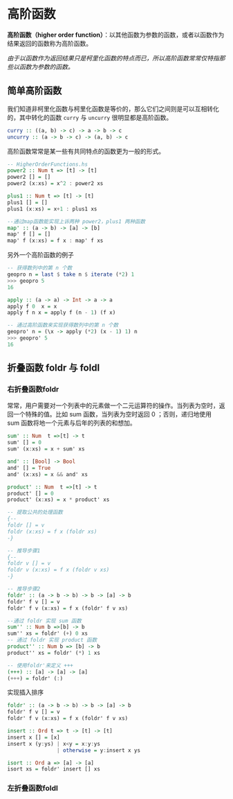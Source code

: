 # 高阶函数

**高阶函数（higher order function）**：以其他函数为参数的函数，或者以函数作为结果返回的函数称为高阶函数。

*由于以函数作为返回结果只是柯里化函数的特点而已，所以高阶函数常常仅特指那些以函数为参数的函数。*

## 简单高阶函数

我们知道非柯里化函数与柯里化函数是等价的，那么它们之间则是可以互相转化的，其中转化的函数 `curry` 与 `uncurry` 很明显都是高阶函数。

```haskell
curry :: ((a, b) -> c) -> a -> b -> c
uncurry :: (a -> b -> c) -> (a, b) -> c
```

高阶函数常常是某一些有共同特点的函数更为一般的形式。

```haskell
-- HigherOrderFunctions.hs
power2 :: Num t => [t] -> [t]
power2 [] = []
power2 (x:xs) = x^2 : power2 xs

plus1 :: Num t => [t] -> [t]
plus1 [] = []
plus1 (x:xs) = x+1 : plus1 xs

--通过map函数能实现上诉两种 power2，plus1 两种函数
map' :: (a -> b) -> [a] -> [b]
map' f [] = []
map' f (x:xs) = f x : map' f xs
```

另外一个高阶函数的例子

```haskell
-- 获得数列中的第 n 个数
geopro n = last $ take n $ iterate (*2) 1
>>> geopro 5
16

apply :: (a -> a) -> Int -> a -> a
apply f 0  x = x
apply f n x = apply f (n - 1) (f x)

-- 通过高阶函数来实现获得数列中的第 n 个数
geopro' n = (\x -> apply (*2) (x - 1) 1) n
>>> geopro' 5
16
```



## 折叠函数 foldr 与 foldl

### 右折叠函数foldr

常常，用户需要对一个列表中的元素做一个二元运算符的操作。当列表为空时，返回一个特殊的值。比如 sum 函数，当列表为空时返回 0 ；否则，递归地使用 sum 函数将地一个元素与后年的列表的和想加。

```haskell
sum' :: Num  t =>[t] -> t
sum' [] = 0
sum' (x:xs) = x + sum' xs

and' :: [Bool] -> Bool
and' [] = True
and' (x:xs) = x && and' xs

product' :: Num  t =>[t] -> t
product' [] = 0
product' (x:xs) = x * product' xs

-- 提取公共的处理函数
{--
foldr [] = v
foldr (x:xs) = f x (foldr xs)
-}

-- 推导步骤1
{--
foldr v [] = v
foldr v (x:xs) = f x (foldr v xs)
-}

-- 推导步骤2
foldr' :: (a -> b -> b) -> b -> [a] -> b
foldr' f v [] = v
foldr' f v (x:xs) = f x (foldr' f v xs)

--通过 foldr 实现 sum 函数
sum'' :: Num b =>[b] -> b
sum'' xs = foldr' (+) 0 xs
-- 通过 foldr 实现 product 函数
product'' :: Num b => [b] -> b
product'' xs = foldr' (*) 1 xs

-- 使用foldr'来定义 +++
(+++) :: [a] -> [a] -> [a]
(+++) = foldr' (:)
```

实现插入排序

```haskell
foldr' :: (a -> b -> b) -> b -> [a] -> b
foldr' f v [] = v
foldr' f v (x:xs) = f x (foldr' f v xs)

insert :: Ord t => t -> [t] -> [t]
insert x [] = [x]
insert x (y:ys) | x<y = x:y:ys
                | otherwise = y:insert x ys

isort :: Ord a => [a] -> [a]
isort xs = foldr' insert [] xs
```

### 左折叠函数foldl